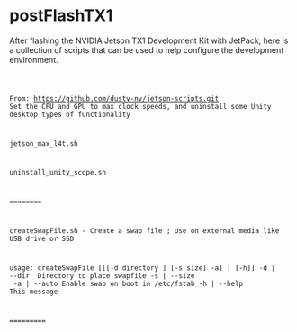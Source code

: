 # postFlashTX1
After flashing the NVIDIA Jetson TX1 Development Kit with JetPack, here is a collection of scripts that can be used to help configure the development environment.

<code>

From: https://github.com/dusty-nv/jetson-scripts.git
Set the CPU and GPU to max clock speeds, and uninstall some Unity desktop types of functionality

jetson_max_l4t.sh

uninstall_unity_scope.sh


========

createSwapFile.sh - Create a swap file ; Use on external media like USB drive or SSD


usage: createSwapFile [[[-d directory ] [-s size] -a] | [-h]]
-d | --dir <directoryname>   Directory to place swapfile
-s | --size <gigabytes>
-a | --auto  Enable swap on boot in /etc/fstab 
-h | --help  This message

=========

</code>

